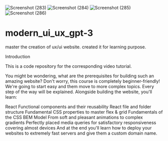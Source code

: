 ![Screenshot (283)](https://github.com/ankitachy/project_modern_ui_ux_gpt-3/assets/75175336/5a76f220-1ec0-4457-a348-1c25acd731a1)
![Screenshot (284)](https://github.com/ankitachy/project_modern_ui_ux_gpt-3/assets/75175336/e6de07f9-5115-41ae-851e-55a2857491e0)
![Screenshot (285)](https://github.com/ankitachy/project_modern_ui_ux_gpt-3/assets/75175336/9cd1a585-9623-4de5-8108-f573e119994f)
![Screenshot (286)](https://github.com/ankitachy/project_modern_ui_ux_gpt-3/assets/75175336/09183893-5188-4c33-b234-8530aa4d6f28)

# modern_ui_ux_gpt-3

master the creation of ux/ui website. created it for learning purpose.

Introduction

This is a code repository for the corresponding video tutorial.

You might be wondering, what are the prerequisites for building such an amazing website? Don't worry, this course is completely beginner-friendly! We're going to start easy and them move to more complex topics. Every step of the way will be explained. Alongside building the website, you'll learn:

React Functional components and their reusability
React file and folder structure
Fundamental CSS properties to master flex & grid
Fundamentals of the CSS BEM Model
From soft and pleasant animations to complex gradients
Perfectly placed media queries for satisfactory responsiveness covering almost devices
And at the end you'll learn how to deploy your websites to extremely fast servers and give them a custom domain name.
